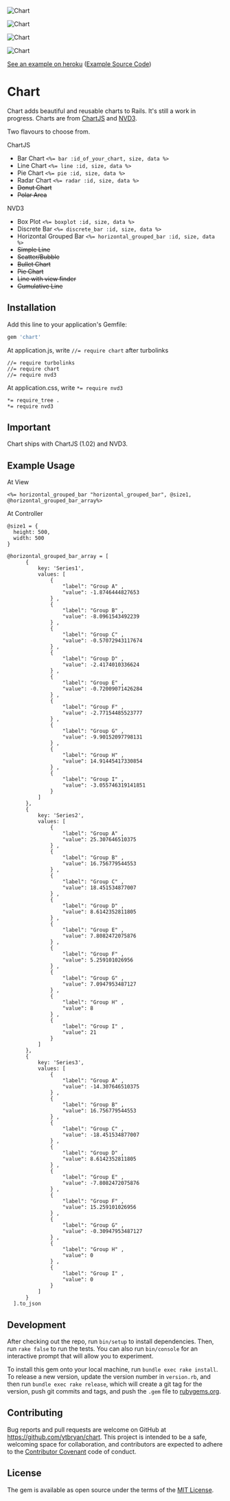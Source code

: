 ![Chart](assets/images/pie2.gif)

![Chart](assets/images/radar.gif)

![Chart](assets/images/example3.gif)

![Chart](assets/images/example4.gif)

[See an example on heroku](http://chartgemdemo.herokuapp.com) ([Example Source Code](http://github.com/ytbryan/chartdemo))

# Chart
Chart adds beautiful and reusable charts to Rails.
It's still a work in progress. Charts are from
[ChartJS](https://github.com/nnnick/Chart.js/)
and [NVD3](https://github.com/novus/nvd3).

Two flavours to choose from.

ChartJS
* Bar Chart `<%= bar :id_of_your_chart, size, data %>`
* Line Chart `<%= line :id, size, data %>`
* Pie Chart `<%= pie :id, size, data %>`
* Radar Chart `<%= radar :id, size, data %>`
* ~~Donut Chart~~
* ~~Polar Area~~

NVD3
* Box Plot `<%= boxplot :id, size, data %>`
* Discrete Bar `<%= discrete_bar :id, size, data %>`
* Horizontal Grouped Bar `<%= horizontal_grouped_bar :id, size, data %>`
* ~~Simple Line~~
* ~~Scatter/Bubble~~
* ~~Bullet Chart~~
* ~~Pie Chart~~
* ~~Line with view finder~~
* ~~Cumulative Line~~


## Installation

Add this line to your application's Gemfile:

```ruby
gem 'chart'
```

At application.js, write `//= require chart` after turbolinks

```
//= require turbolinks
//= require chart
//= require nvd3
```

At application.css, write `*= require nvd3`

```
*= require_tree .
*= require nvd3
```

## Important

Chart ships with ChartJS (1.02) and NVD3.

## Example Usage

At View
```
<%= horizontal_grouped_bar "horizontal_grouped_bar", @size1, @horizontal_grouped_bar_array%>
```

At Controller
```
@size1 = {
  height: 500,
  width: 500
}

@horizontal_grouped_bar_array = [
      {
          key: 'Series1',
          values: [
              {
                  "label": "Group A" ,
                  "value": -1.8746444827653
              } ,
              {
                  "label": "Group B" ,
                  "value": -8.0961543492239
              } ,
              {
                  "label": "Group C" ,
                  "value": -0.57072943117674
              } ,
              {
                  "label": "Group D" ,
                  "value": -2.4174010336624
              } ,
              {
                  "label": "Group E" ,
                  "value": -0.72009071426284
              } ,
              {
                  "label": "Group F" ,
                  "value": -2.77154485523777
              } ,
              {
                  "label": "Group G" ,
                  "value": -9.90152097798131
              } ,
              {
                  "label": "Group H" ,
                  "value": 14.91445417330854
              } ,
              {
                  "label": "Group I" ,
                  "value": -3.055746319141851
              }
          ]
      },
      {
          key: 'Series2',
          values: [
              {
                  "label": "Group A" ,
                  "value": 25.307646510375
              } ,
              {
                  "label": "Group B" ,
                  "value": 16.756779544553
              } ,
              {
                  "label": "Group C" ,
                  "value": 18.451534877007
              } ,
              {
                  "label": "Group D" ,
                  "value": 8.6142352811805
              } ,
              {
                  "label": "Group E" ,
                  "value": 7.8082472075876
              } ,
              {
                  "label": "Group F" ,
                  "value": 5.259101026956
              } ,
              {
                  "label": "Group G" ,
                  "value": 7.0947953487127
              } ,
              {
                  "label": "Group H" ,
                  "value": 8
              } ,
              {
                  "label": "Group I" ,
                  "value": 21
              }
          ]
      },
      {
          key: 'Series3',
          values: [
              {
                  "label": "Group A" ,
                  "value": -14.307646510375
              } ,
              {
                  "label": "Group B" ,
                  "value": 16.756779544553
              } ,
              {
                  "label": "Group C" ,
                  "value": -18.451534877007
              } ,
              {
                  "label": "Group D" ,
                  "value": 8.6142352811805
              } ,
              {
                  "label": "Group E" ,
                  "value": -7.8082472075876
              } ,
              {
                  "label": "Group F" ,
                  "value": 15.259101026956
              } ,
              {
                  "label": "Group G" ,
                  "value": -0.30947953487127
              } ,
              {
                  "label": "Group H" ,
                  "value": 0
              } ,
              {
                  "label": "Group I" ,
                  "value": 0
              }
          ]
      }
  ].to_json
```

## Development

After checking out the repo, run `bin/setup` to install dependencies. Then, run `rake false` to run the tests. You can also run `bin/console` for an interactive prompt that will allow you to experiment.

To install this gem onto your local machine, run `bundle exec rake install`. To release a new version, update the version number in `version.rb`, and then run `bundle exec rake release`, which will create a git tag for the version, push git commits and tags, and push the `.gem` file to [rubygems.org](https://rubygems.org).

## Contributing

Bug reports and pull requests are welcome on GitHub at https://github.com/ytbryan/chart. This project is intended to be a safe, welcoming space for collaboration, and contributors are expected to adhere to the [Contributor Covenant](contributor-covenant.org) code of conduct.


## License

The gem is available as open source under the terms of the [MIT License](http://opensource.org/licenses/MIT).
